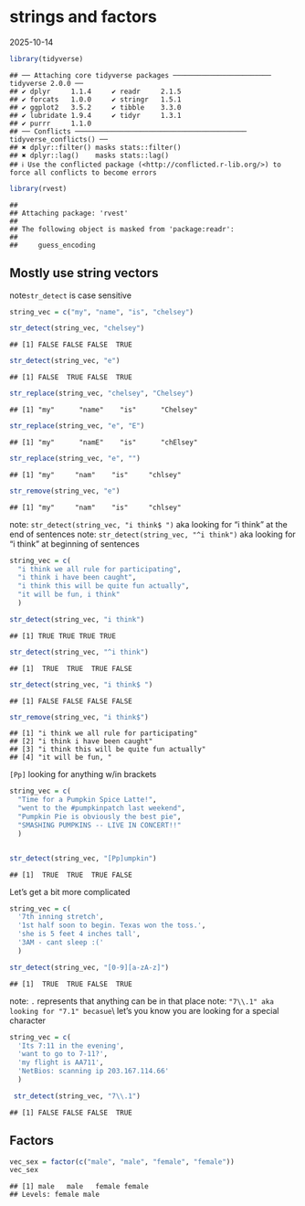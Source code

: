 strings and factors
================
2025-10-14

``` r
library(tidyverse)
```

    ## ── Attaching core tidyverse packages ──────────────────────── tidyverse 2.0.0 ──
    ## ✔ dplyr     1.1.4     ✔ readr     2.1.5
    ## ✔ forcats   1.0.0     ✔ stringr   1.5.1
    ## ✔ ggplot2   3.5.2     ✔ tibble    3.3.0
    ## ✔ lubridate 1.9.4     ✔ tidyr     1.3.1
    ## ✔ purrr     1.1.0     
    ## ── Conflicts ────────────────────────────────────────── tidyverse_conflicts() ──
    ## ✖ dplyr::filter() masks stats::filter()
    ## ✖ dplyr::lag()    masks stats::lag()
    ## ℹ Use the conflicted package (<http://conflicted.r-lib.org/>) to force all conflicts to become errors

``` r
library(rvest)
```

    ## 
    ## Attaching package: 'rvest'
    ## 
    ## The following object is masked from 'package:readr':
    ## 
    ##     guess_encoding

## Mostly use string vectors

note`str_detect` is case sensitive

``` r
string_vec = c("my", "name", "is", "chelsey")

str_detect(string_vec, "chelsey")
```

    ## [1] FALSE FALSE FALSE  TRUE

``` r
str_detect(string_vec, "e")
```

    ## [1] FALSE  TRUE FALSE  TRUE

``` r
str_replace(string_vec, "chelsey", "Chelsey")
```

    ## [1] "my"      "name"    "is"      "Chelsey"

``` r
str_replace(string_vec, "e", "E")
```

    ## [1] "my"      "namE"    "is"      "chElsey"

``` r
str_replace(string_vec, "e", "")
```

    ## [1] "my"     "nam"    "is"     "chlsey"

``` r
str_remove(string_vec, "e")
```

    ## [1] "my"     "nam"    "is"     "chlsey"

note: `str_detect(string_vec, "i think$ ")` aka looking for “i think” at
the end of sentences note: `str_detect(string_vec, "^i think")` aka
looking for “i think” at beginning of sentences

``` r
string_vec = c(
  "i think we all rule for participating",
  "i think i have been caught",
  "i think this will be quite fun actually",
  "it will be fun, i think"
  )

str_detect(string_vec, "i think")
```

    ## [1] TRUE TRUE TRUE TRUE

``` r
str_detect(string_vec, "^i think")
```

    ## [1]  TRUE  TRUE  TRUE FALSE

``` r
str_detect(string_vec, "i think$ ")
```

    ## [1] FALSE FALSE FALSE FALSE

``` r
str_remove(string_vec, "i think$")
```

    ## [1] "i think we all rule for participating"  
    ## [2] "i think i have been caught"             
    ## [3] "i think this will be quite fun actually"
    ## [4] "it will be fun, "

`[Pp]` looking for anything w/in brackets

``` r
string_vec = c(
  "Time for a Pumpkin Spice Latte!",
  "went to the #pumpkinpatch last weekend",
  "Pumpkin Pie is obviously the best pie",
  "SMASHING PUMPKINS -- LIVE IN CONCERT!!"
  )


str_detect(string_vec, "[Pp]umpkin")
```

    ## [1]  TRUE  TRUE  TRUE FALSE

Let’s get a bit more complicated

``` r
string_vec = c(
  '7th inning stretch',
  '1st half soon to begin. Texas won the toss.',
  'she is 5 feet 4 inches tall',
  '3AM - cant sleep :('
  )

str_detect(string_vec, "[0-9][a-zA-z]")
```

    ## [1]  TRUE  TRUE FALSE  TRUE

note: `.` represents that anything can be in that place note:
`"7\\.1" aka looking for "7.1" becasue`\\ let’s you know you are looking
for a special character

``` r
string_vec = c(
  'Its 7:11 in the evening',
  'want to go to 7-11?',
  'my flight is AA711',
  'NetBios: scanning ip 203.167.114.66'
  )

 str_detect(string_vec, "7\\.1") 
```

    ## [1] FALSE FALSE FALSE  TRUE

## Factors

``` r
vec_sex = factor(c("male", "male", "female", "female"))
vec_sex
```

    ## [1] male   male   female female
    ## Levels: female male
